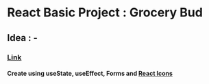 # React Basic Project : Grocery Bud

## Idea : -

### [Link](https://react-basic-project-grocery-bud.netlify.app)

#### Create using useState, useEffect, Forms and [React Icons](https://react-icons.github.io/react-icons/)
